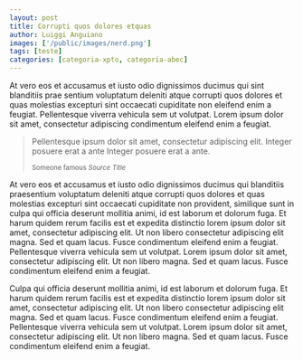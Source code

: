 ```yaml
---
layout: post
title: Corrupti quos dolores etquas
author: Luiggi Anguiano
images: ['/public/images/nerd.png']
tags: [teste]
categories: [categoria-xpto, categoria-abec]
---
```


At vero eos et accusamus et iusto odio dignissimos ducimus qui sint blanditiis prae sentium voluptatum deleniti atque corrupti quos dolores et quas molestias excepturi sint occaecati cupiditate non eleifend enim a feugiat. Pellentesque viverra vehicula sem ut volutpat. Lorem ipsum dolor sit amet, consectetur adipiscing condimentum eleifend enim a feugiat.

> Pellentesque ipsum dolor sit amet, consectetur adipiscing elit. Integer posuere erat a ante Integer posuere erat a ante.
>
> <small>Someone famous <cite>Source Title</cite></small>

At vero eos et accusamus et iusto odio dignissimos ducimus qui blanditiis praesentium voluptatum deleniti atque corrupti quos dolores et quas molestias excepturi sint occaecati cupiditate non provident, similique sunt in culpa qui officia deserunt mollitia animi, id est laborum et dolorum fuga. Et harum quidem rerum facilis est et expedita distinctio lorem ipsum dolor sit amet, consectetur adipiscing elit. Ut non libero consectetur adipiscing elit magna. Sed et quam lacus. Fusce condimentum eleifend enim a feugiat. Pellentesque viverra vehicula sem ut volutpat. Lorem ipsum dolor sit amet, consectetur adipiscing elit. Ut non libero magna. Sed et quam lacus. Fusce condimentum eleifend enim a feugiat.

Culpa qui officia deserunt mollitia animi, id est laborum et dolorum fuga. Et harum quidem rerum facilis est et expedita distinctio lorem ipsum dolor sit amet, consectetur adipiscing elit. Ut non libero consectetur adipiscing elit magna. Sed et quam lacus. Fusce condimentum eleifend enim a feugiat. Pellentesque viverra vehicula sem ut volutpat. Lorem ipsum dolor sit amet, consectetur adipiscing elit. Ut non libero magna. Sed et quam lacus. Fusce condimentum eleifend enim a feugiat.